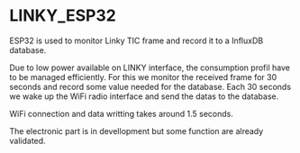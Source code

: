 # LINKY_ESP32


ESP32 is used to monitor Linky TIC frame and record it to a InfluxDB database.

Due to low power available on LINKY interface, the consumption profil have to be managed efficiently.
For this we monitor the received frame for 30 seconds and record some value needed for the database.
Each 30 seconds we wake up the WiFi radio interface and send the datas to the database.

WiFi connection and data writting takes around 1.5 seconds.

The electronic part is in devellopment but some function are already validated.


